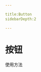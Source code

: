 ```yaml
---

title:Button
sidebarDepth:2

---
```


# 按钮 

使用方法 
<ClientOnly>
  <button-demos></button-demos> 
</ClientOnly>
